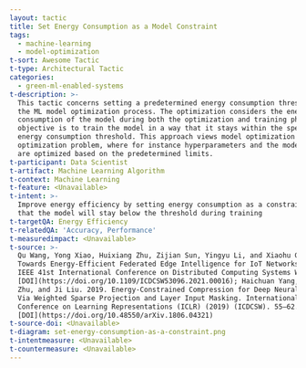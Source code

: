 ```yaml
---
layout: tactic
title: Set Energy Consumption as a Model Constraint
tags:
  - machine-learning
  - model-optimization
t-sort: Awesome Tactic
t-type: Architectural Tactic
categories:
  - green-ml-enabled-systems
t-description: >-
  This tactic concerns setting a predetermined energy consumption threshold for
  the ML model optimization process. The optimization considers the energy
  consumption of the model during both the optimization and training phases. The
  objective is to train the model in a way that it stays within the specified
  energy consumption threshold. This approach views model optimization as an
  optimization problem, where for instance hyperparameters and the model itself
  are optimized based on the predetermined limits.
t-participant: Data Scientist
t-artifact: Machine Learning Algorithm
t-context: Machine Learning
t-feature: <Unavailable>
t-intent: >-
  Improve energy efficiency by setting energy consumption as a constraint such
  that the model will stay below the threshold during training
t-targetQA: Energy Efficiency
t-relatedQA: 'Accuracy, Performance'
t-measuredimpact: <Unavailable>
t-source: >-
  Qu Wang, Yong Xiao, Huixiang Zhu, Zijian Sun, Yingyu Li, and Xiaohu Ge. 2021.
  Towards Energy-Efficient Federated Edge Intelligence for IoT Networks. In 2021
  IEEE 41st International Conference on Distributed Computing Systems Workshops.
  [DOI](https://doi.org/10.1109/ICDCSW53096.2021.00016); Haichuan Yang, Yuhao
  Zhu, and Ji Liu. 2019. Energy-Constrained Compression for Deep Neural Networks
  Via Weighted Sparse Projection and Layer Input Masking. International
  Conference on Learning Representations (ICLR) (2019) (ICDCSW). 55–62.
  [DOI](https://doi.org/10.48550/arXiv.1806.04321)
t-source-doi: <Unavailable>
t-diagram: set-energy-consumption-as-a-constraint.png
t-intentmeasure: <Unavailable>
t-countermeasure: <Unavailable>
---
```


